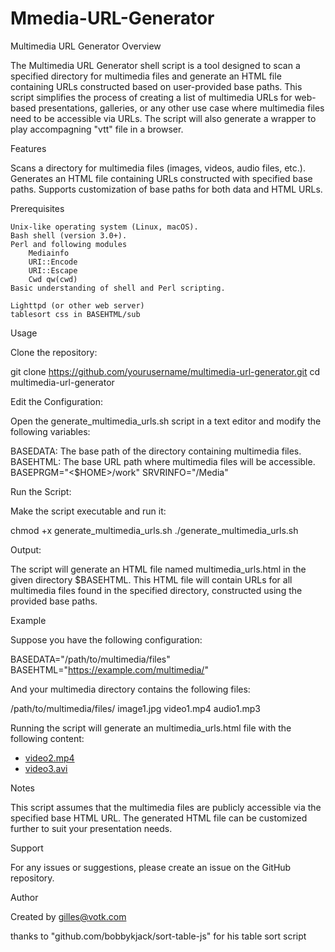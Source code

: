 # Mmedia-URL-Generator

Multimedia URL Generator
Overview

The Multimedia URL Generator shell script is a tool designed to scan
a specified directory for multimedia files and generate an HTML file
containing URLs constructed based on user-provided base paths. This
script simplifies the process of creating a list of multimedia URLs
for web-based presentations, galleries, or any other use case where
multimedia files need to be accessible via URLs.
The script will also generate a wrapper to play accompagning "vtt" file in a browser.

Features

Scans a directory for multimedia files (images, videos, audio files,
etc.).
Generates an HTML file containing URLs constructed with specified
base paths.
Supports customization of base paths for both data and HTML URLs.

Prerequisites

	Unix-like operating system (Linux, macOS).
	Bash shell (version 3.0+).
	Perl and following modules
		Mediainfo
		URI::Encode
		URI::Escape
		Cwd qw(cwd)
	Basic understanding of shell and Perl scripting.

	Lighttpd (or other web server)
	tablesort css in BASEHTML/sub

Usage

Clone the repository:

git clone https://github.com/yourusername/multimedia-url-generator.git
cd multimedia-url-generator

Edit the Configuration:

Open the generate_multimedia_urls.sh script in a text editor and modify the following variables:

BASEDATA: The base path of the directory containing multimedia files.
BASEHTML: The base URL path where multimedia files will be accessible.
BASEPRGM="<$HOME>/work"
SRVRINFO="<ip or name>/Media"

Run the Script:

Make the script executable and run it:

chmod +x generate_multimedia_urls.sh
./generate_multimedia_urls.sh

Output:

The script will generate an HTML file named multimedia_urls.html in the
given directory $BASEHTML. This HTML file will contain URLs for all
multimedia files found in the specified directory, constructed using
the provided base paths.

Example

Suppose you have the following configuration:

BASEDATA="/path/to/multimedia/files"
BASEHTML="https://example.com/multimedia/"

And your multimedia directory contains the following files:

/path/to/multimedia/files/
    image1.jpg
    video1.mp4
    audio1.mp3

Running the script will generate an multimedia_urls.html file with the following content:

<!DOCTYPE html>
<html>
<head>
    <title>Multimedia URLs</title>
</head>
<body>
    <ul>
        <li><a href="https://example.com/multimedia/video1.mkv>video1.mkv</a></li>
        <li><a href="https://example.com/multimedia/video2.mp4">video2.mp4</a></li>
        <li><a href="https://example.com/multimedia/video3.avi">video3.avi</a></li>
    </ul>
</body>
</html>

Notes

This script assumes that the multimedia files are publicly accessible
via the specified base HTML URL.
The generated HTML file can be customized further to suit your presentation needs.

Support

For any issues or suggestions, please create an issue on the GitHub repository.

Author

Created by gilles@votk.com

thanks to "github.com/bobbykjack/sort-table-js" for his table sort script

